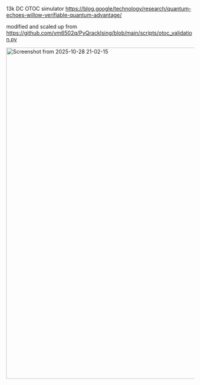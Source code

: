 13k DC OTOC simulator https://blog.google/technology/research/quantum-echoes-willow-verifiable-quantum-advantage/

modified and scaled up from https://github.com/vm6502q/PyQrackIsing/blob/main/scripts/otoc_validation.py


<img width="1327" height="886" alt="Screenshot from 2025-10-28 21-02-15" src="https://github.com/user-attachments/assets/9ea55dd4-229c-4583-8593-5bed692a672a" />

